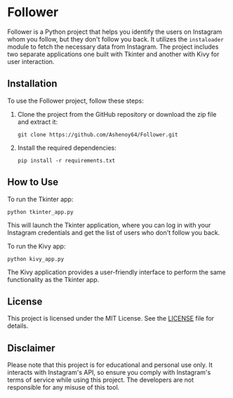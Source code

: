 # Follower

Follower is a Python project that helps you identify the users on Instagram whom you follow, but they don't follow you back. It utilizes the `instaloader` module to fetch the necessary data from Instagram. The project includes two separate applications one built with Tkinter and another with Kivy for user interaction.

## Installation

To use the Follower project, follow these steps:

1. Clone the project from the GitHub repository or download the zip file and extract it:

   ```
   git clone https://github.com/Ashenoy64/Follower.git
   ```

2. Install the required dependencies:

   ```
   pip install -r requirements.txt
   ```

## How to Use

To run the Tkinter app:

```
python tkinter_app.py
```

This will launch the Tkinter application, where you can log in with your Instagram credentials and get the list of users who don't follow you back.

To run the Kivy app:

```
python kivy_app.py
```

The Kivy application provides a user-friendly interface to perform the same functionality as the Tkinter app.

## License

This project is licensed under the MIT License. See the [LICENSE](LICENSE) file for details.

## Disclaimer

Please note that this project is for educational and personal use only. It interacts with Instagram's API, so ensure you comply with Instagram's terms of service while using this project. The developers are not responsible for any misuse of this tool.
